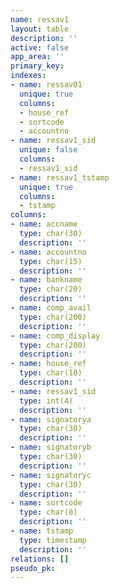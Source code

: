 ```yaml
---
name: ressav1
layout: table
description: ''
active: false
app_area: ''
primary_key: 
indexes:
- name: ressav01
  unique: true
  columns:
  - house_ref
  - sortcode
  - accountno
- name: ressav1_sid
  unique: false
  columns:
  - ressav1_sid
- name: ressav1_tstamp
  unique: true
  columns:
  - tstamp
columns:
- name: accname
  type: char(30)
  description: ''
- name: accountno
  type: char(15)
  description: ''
- name: bankname
  type: char(20)
  description: ''
- name: comp_avail
  type: char(200)
  description: ''
- name: comp_display
  type: char(200)
  description: ''
- name: house_ref
  type: char(10)
  description: ''
- name: ressav1_sid
  type: int(4)
  description: ''
- name: signatorya
  type: char(30)
  description: ''
- name: signatoryb
  type: char(30)
  description: ''
- name: signatoryc
  type: char(30)
  description: ''
- name: sortcode
  type: char(8)
  description: ''
- name: tstamp
  type: timestamp
  description: ''
relations: []
pseudo_pk: 
---
```


